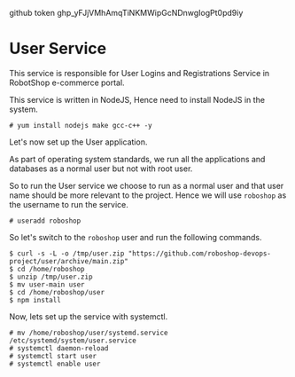 
github token
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



# User Service

This service is responsible for User Logins and Registrations Service in RobotShop e-commerce portal.

This service is written in NodeJS, Hence need to install NodeJS in the system.


```
# yum install nodejs make gcc-c++ -y 
```

Let's now set up the User application.

As part of operating system standards, we run all the applications and databases as a normal user but not with root user.

So to run the User service we choose to run as a normal user and that user name should be more relevant to the project. Hence we will use `roboshop` as the username to run the service.

```
# useradd roboshop
```

So let's switch to the `roboshop` user and run the following commands.

```
$ curl -s -L -o /tmp/user.zip "https://github.com/roboshop-devops-project/user/archive/main.zip"
$ cd /home/roboshop
$ unzip /tmp/user.zip
$ mv user-main user
$ cd /home/roboshop/user
$ npm install 
```


Now, lets set up the service with systemctl.

```
# mv /home/roboshop/user/systemd.service /etc/systemd/system/user.service
# systemctl daemon-reload
# systemctl start user
# systemctl enable user
```


